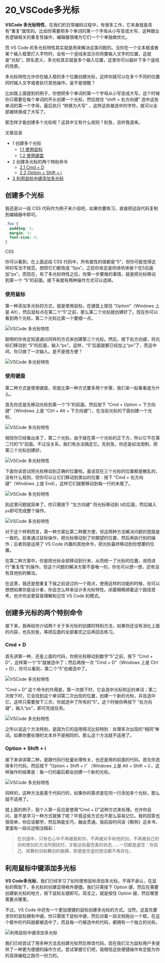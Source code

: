 # 20_VSCode多光标

**VSCode 多光标特性**，在我们的日常编码过程中，有很多工作，它本身就是具有“重复”属性的。比如你需要把多个单词的第一个字母从小写变成大写，这种跟业务逻辑相关的重复性操作，编辑器很难为它们一个个单独做优化。

而 VS Code 的多光标特性其实就是用来解决这类问题的。当你在一个文本框或者某个输入框里打入字符时，会有一个竖线来显示你将要输入文字的位置，这就是“光标”。顾名思义，多光标其实就是多个输入位置，这里你可以脑补下多个竖线的场景。

多光标特性允许你在输入框的多个位置创建光标，这样你就可以在多个不同的位置同时输入文字或者执行其他操作。是不是很酷？

比如我上面提到的例子，你想把多个单词的第一个字母从小写变成大写。这个时候你只需要在每个单词的开头创建一个光标，然后按住 “shift + 右方向键” 选中这些单词的第一个字母，最后执行 “转换为大写” ，这样这些被选中的字符，就可以全部被转换成了大写了。

那怎样才能创建多个光标呢？这其中又有什么规则？别急，且听我道来。

文章目录

- 1 创建多个光标
  - [1.1 使用鼠标](https://geek-docs.com/vscode/vscode-tutorials/vs-code-multi-cursor.html#i-2)
  - [1.2 使用键盘](https://geek-docs.com/vscode/vscode-tutorials/vs-code-multi-cursor.html#i-3)
- 2 创建多光标的两个特别命令
  - [2.1 Cmd + D](https://geek-docs.com/vscode/vscode-tutorials/vs-code-multi-cursor.html#Cmd_D)
  - [2.2 Option + Shift + i](https://geek-docs.com/vscode/vscode-tutorials/vs-code-multi-cursor.html#Option_Shift_i)
- [3 利用鼠标中键添加多光标](https://geek-docs.com/vscode/vscode-tutorials/vs-code-multi-cursor.html#i-5)

## 创建多个光标

我还是以一段 CSS 代码作为例子来介绍吧，如果你要练习，直接把这段代码复制到编辑器中即可。

```css
.foo {
  padding: 5;
  margin: 5;
  font-size: 5;
}
```

CSS

你可以看到，在上面这段 CSS 代码中，所有属性的值都是“5”，但你可能觉得这样的写法不规范，想把它们都改成 “5px”。之前你肯定是吭哧吭哧挨个在5后面加“px”。而现在，有了多光标特性之后，你第一步要做的事情，就是把光标移动到第一个 “5”的前面。接下来就有两种操作方式可以选择。

### 使用鼠标

第一种添加多光标的方式，就是使用鼠标。在键盘上按住 “Option”（Windows 上是 Alt），然后鼠标点在第二个“5”之前，那么第二个光标就创建好了。现在你可以看到两个光标，第二个光标比第一个要细一点。

![VSCode 多光标特性](image/multi-cursors-1.png)

聪明的你肯定知道通过同样的方式来创建第三个光标。然后，按下右方向键，将光标们移动到 “5”的后面，输入“px”。这样，“5”后面就都已经加上“px”了，而这中间，你只做了一次输入。是不是很方便？

![VSCode 多光标特性](image/multi-cursors-2.gif)

### 使用键盘

第二种方式是使用键盘，但是比第一种方式要多两个步骤，我们来一起看看是为什么。

首先你还是先移动光标到第一个“5”的前面。然后按下 “Cmd + Option + 下方向键”（Windows 上是 “Ctrl + Alt + 下方向键”），在当前光标的下面创建一个光标。

![VSCode 多光标特性](image/multi-cursors-3.png)

相信你已经看出来了，第二个光标，由于就在第一个光标的正下方，所以它不在第二行的“5”前面。不过没关系，我们有办法搞定它。先别急，你还是如法炮制，把第三个光标创建好。

![VSCode 多光标特性](image/multi-cursors-4.png)

下面你该尝试把光标移动到正确的位置啦。虽说现在三个光标的位置都是散乱的，没有什么规则，但你可以让它们移动到类似的位置：按下 “Cmd + 右方向键”（Windows 上是 End），这样它们就都移动到每一行的末尾了。

![VSCode 多光标特性](image/multi-cursors-5.png)

到这里问题就简单了，你只需按下 “左方向键” 将光标移动到 `5`的后面，然后输入 `px`即可完成整个操作。

![VSCode 多光标特性](image/multi-cursors-6.gif)

对于这个样例而言，第一种方案比第二种要方便，但这两种方法解决问题的思路是一致的。前者通过鼠标操作，把光标移动到了你期望的位置，然后再执行别的操作；后者则是运用了 VS Code 内置的其他命令，把光标最终移动到你想要的位置。

在第二种方案中，你是把光标全部移动到行末，从而统一了光标的位置，进而进行“重复性”的操作。但这个问题的解决方案不是唯一的，你也可以想一想，还有没有其他别的解法。

在这里，我还是想重复下我之前说过的一个观点，使用这样的功能的时候，你可以想想如果你是设计者，你会怎么样来设计多光标特性。闭着眼睛顺着这个路径思考，也许你会更容易理解和记住 VS Code 的模式。

## 创建多光标的两个特别命令

接下来，我再给你介绍两个关于多光标的创建的特别方法，如果你还没有消化上面的内容，也先别急，等把后面的全部看完之后再回去练习。

### Cmd + D

首先讲第一种，还是上面的代码，你把光标移动到数字“5”之前，按下 “Cmd + D”，这样第一个“5”就被选中了；然后再按一次 “Cmd + D”（Windows 上是 Ctrl + D），你可以看到，第二个“5”也被选中了。

![VSCode 多光标特性](image/multi-cursors-7.gif)

“Cmd + D” 这个命令的作用是，第一次按下时，它会选中光标附近的单词；第二次按下时，它会找到这个单词第二次出现的位置，创建一个新的光标，并且选中它。这样只需要按下三次，你就选中了所有的“5”。这个时候你再按下 “右方向键”，输入“px”，即可完成任务。

![VSCode 多光标特性](image/multi-cursors-8.gif)

之所以说这个方法特别，是因为它的适用情况比较特别：处理多次出现的“相同”单词。如果你要处理的文本并不是相同的，那么这个方法就不适用了。

### Option + Shift + i

接下来讲讲第二种，是跟代码行批量处理有关，也还是用的前面的代码。首先你选择多行代码，然后按下 “Option + Shift + i” （Windows 上是 Alt + Shift + i），这样操作的结果是：每一行的最后都会创建一个新的光标。

![VSCode 多光标特性](image/multi-cursors-9.gif)

同样的，这种方法是基于代码行的，如果你的需求是在同一行添加多个光标，那么就不适用了。

就上面的例子，我个人第一反应是使用“Cmd + D”这种方式来处理。也许你会问，是不是学习一种方式就够了呢？毕竟这些方式也不那么容易记忆。我的回答也很简单，你应该都学，然后熟能生巧，融会贯通。我前段时间读《鞋狗》这本书，里面有一段论述相当精彩：

> 在剑道中，只有在心中不再被我和你，不再被对手和他的剑，不再被自己的剑和使剑的方法所困扰时，才能达到最完美的状态……一切都是虚空：你自己、挥舞的剑和舞剑的胳膊，即便是空虚的想法都不再存在。

## 利用鼠标中键添加多光标

**VS Code多光标**，我们已经学习了如何使用鼠标添加多光标。不得不承认，在鼠标的帮助下，多光标的创建显得格外便捷。我们只需按下 Option 键，然后在需要创建新光标的地方，按下鼠标左键即可。简言之，就是按住 Option 键，然后哪里需要点哪里。

不过，VS Code 中还有一个更加便捷的鼠标创建多光标的方式。当然，这首先要求你的鼠标拥有中键。你只需按下鼠标中键，然后对着一段文档拖出一个框，在这个框中的代码就都被选中了，而且每一行被选中的代码，都拥有一个独立的光标。

![利用鼠标中键添加多光标](image/multi-cursor.gif)

我们已经尝试了用多种方法去创建光标然后修改代码，现在我们又为鼠标用户多提供了一种更为便捷的操作方式。尝试掌握它们吧，我相信这些便捷操作肯定能为你的高效编程之路尽一份力的。